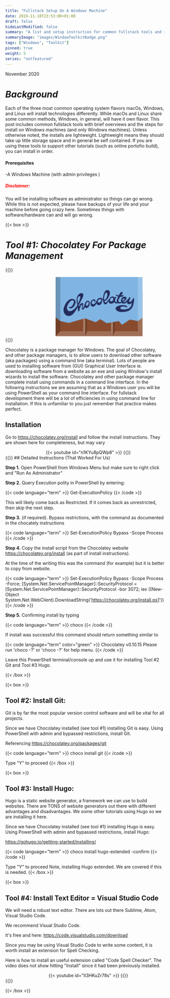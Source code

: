 ```yaml
---
title: "Fullstack Setup On A Windows Machine"
date: 2019-11-18T23:53:00+01:00
draft: false
hideLastModified: false
summary: "A list and setup instruction for common fullstack tools and installs for Windows based machines"
summaryImage: "images/WindowToolkitBadge.png"
tags: ["Windows", "Toolkit"]
pinned: true
weight: 5
series: "notfeatured"
---
```


November 2020

# ***Background***

Each of the three most common operating system flavors macOs, Windows, and Linux will install technologies differently. While macOs and Linux share some common methods, Windows, in general, will have it own flavor. This post includes common fullstack tools with brief overviews and the steps for install on Windows machines (and only Windows machines). Unless otherwise noted, the installs are lightweight. Lightweight means they should take up little storage space and in general be self contained. If you are using these tools to support other tutorials (such as online portofio build), you can install in order.

#### Prerequisites

-A Windows Machine (with admin privileges )


##### <span style="color:red">Disclaimer:<span>

You will be installing software as administrator so things can go wrong. While this is not expected, please have backups of your life and your machine before going crazy here. Sometimes things with software/hardware can and will go wrong.





{{< box >}}
# ***Tool #1: Chocolatey For Package Management***


{{<rawhtml>}}
<div class="columns">
<div class="column is-4"></div>
    <div class="column is-4">
       <img src="./images/chocolately.svg" alt="Chocolatey Icon" style="width:80%">
<div class="column is-4"></div>
</div>
</div>
{{</ rawhtml>}}




Chocolatey is a package manager for Windows. The goal of Chocolatey, and other package managers, is to allow users to download other software (aka packages) using a command line (aka terminal). Lots of people are used to installing software from (GUI) Graphical User Interface ie. downloading software from a website as an exe and using Window's install wizards to install the software. Chocolatey and other package manager complete install using commands in a command line interface. In the following instructions we are assuming that as a Windows user you will be using PowerShell as your command line interface. For fullstack development there will be a lot of efficiencies in using command line for installation. If this is unfamiliar to you just remember that practice makes perfect. 

## Installation


Go to https://chocolatey.org/install and follow the install instructions. They are shown here for completeness, but may vary
<div class="columns">
<div class="column is-2"> </div>
    <div class="column is-8 has-text-centered">
       {{< youtube id="n1KYu8pQWp8" >}}
{{<rawhtml>}}
<div class="column is-2"> </div>
</div>
</div>
{{</ rawhtml>}}
## Detailed Instructions (That Worked For Us)


**Step 1.** Open PowerShell from Windows Menu but make sure to right click and "Run As Administrator"

**Step 2.** Query Execution polity in PowerShell by entering:

{{< code language="term" >}}
Get-ExecutionPolicy 
{{< /code >}}


This will likely come back as Restricted. If it comes back as unrestricted, then skip the next step.

**Step 3.** (if required). Bypass restrictions, with the command as documented in the chocately instructions
 
{{< code language="term" >}}
Set-ExecutionPolicy Bypass -Scope Process
{{< /code >}}


**Step 4.** Copy the install script from the Chocolatey website https://chocolatey.org/install (as part of install instructions).

At the time of the writing this was the command (for example) but it is better to copy from website.

{{< code language="term" >}}
Set-ExecutionPolicy Bypass -Scope Process -Force; [System.Net.ServicePointManager]::SecurityProtocol = [System.Net.ServicePointManager]::SecurityProtocol -bor 3072; iex ((New-Object System.Net.WebClient).DownloadString('https://chocolatey.org/install.ps1'))
{{< /code >}}

**Step 5.** Confirming install by typing

{{< code language="term" >}}
choco
{{< /code >}}


If install was successful this command should return something similar to

{{< code language="term" color="green" >}}
Chocolatey v0.10.15
Please run 'choco -?' or 'choco <command> -?' for help menu.
{{< /code >}}

Leave this PowerShell terminal/console up and use it for installing Tool #2 Git and Tool #3 Hugo.

{{< /box >}}


{{< box >}}
## Tool #2:  Install Git:

Git is by far the most popular version control software and will be vital for all projects.

Since we have Chocolatey installed (see tool #1) installing Git is easy. Using PowerShell with admin and bypassed restrictions, install Git. 

Referencing https://chocolatey.org/packages/git


{{< code language="term" >}}
choco install git
{{< /code >}}

Type "Y" to proceed
{{< /box >}}


{{< box >}}
## Tool #3: Install Hugo:

Hugo is a static website generator, a framework we can use to build websites. There are TONS of website generators out there with different advantages and disadvantages. We some other tutorials using Hugo so we are installing it here.

Since we have Chocolatey installed (see tool #1) installing Hugo is easy. Using PowerShell with admin and bypassed restrictions, install Hugo: 

https://gohugo.io/getting-started/installing/


{{< code language="term" >}}
choco install hugo-extended -confirm
{{< /code >}}

Type "Y" to proceed
 Note, installing Hugo extended. We are covered if this is needed.
{{< /box >}}
 







{{< box >}}
## Tool #4: Install Text Editor = Visual Studio Code

We will need a robust text editor. There are lots out there Sublime, Atom, Visual Studio Code.

We recommend Visual Studio Code.

It's free and here:
https://code.visualstudio.com/download

Since you may be using Visual Studio Code to write some content, it is worth install an extension for Spell Checking.

Here is how to install an useful extension called "Code Spell Checker".  The video does not show hitting "Install" since it had been previously installed.

<div class="columns">
<div class="column is-2"> </div>
    <div class="column is-8 has-text-centered">
       {{< youtube id="lI3HKuZr78s" >}}
{{<rawhtml>}}
<div class="column is-2"> </div>
</div>
</div>
{{</ rawhtml>}}

{{< /box >}}


